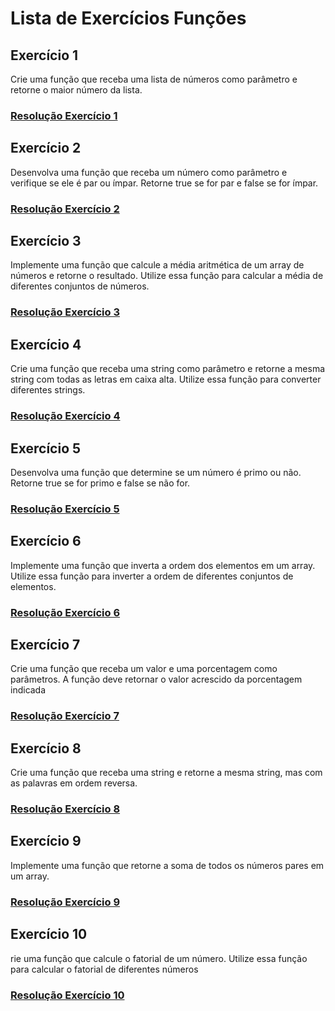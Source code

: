 # Lista de Exercícios Funções

## Exercício 1
 <p>Crie uma função que receba uma lista de números como parâmetro e retorne o
maior número da lista. </p>

### [Resolução Exercício 1](./src/EX01.ts)

 ## Exercício 2
 <p>Desenvolva uma função que receba um número como parâmetro e verifique se
ele é par ou ímpar. Retorne true se for par e false se for ímpar.
</p>

### [Resolução Exercício 2](./src/EX02.ts)


## Exercício 3
 <p>Implemente uma função que calcule a média aritmética de um array de números
e retorne o resultado. Utilize essa função para calcular a média de diferentes
conjuntos de números.</p>

### [Resolução Exercício 3](./src/EX03.ts)

 ## Exercício 4
 <p>Crie uma função que receba uma string como parâmetro e retorne a mesma
string com todas as letras em caixa alta. Utilize essa função para converter
diferentes strings.</p>

### [Resolução Exercício 4](./src/EX04.ts)

 ## Exercício 5
 <p>Desenvolva uma função que determine se um número é primo ou não. Retorne
true se for primo e false se não for.</p>

### [Resolução Exercício 5](./src/EX05.ts)

## Exercício 6
 <p>Implemente uma função que inverta a ordem dos elementos em um array.
Utilize essa função para inverter a ordem de diferentes conjuntos de elementos.</p>
 
 ### [Resolução Exercício 6](./src/EX06.ts)

 ## Exercício 7
 <p>Crie uma função que receba um valor e uma porcentagem como parâmetros. A
função deve retornar o valor acrescido da porcentagem indicada</p>

### [Resolução Exercício 7](./src/EX07.ts)

 ## Exercício 8
 <p>Crie uma função que receba uma string e retorne a mesma string, mas com as
palavras em ordem reversa. </p>

### [Resolução Exercício 8](./src/EX08.ts)

## Exercício 9
 <p>Implemente uma função que retorne a soma de todos os números pares em um
array.</p>
 
 ### [Resolução Exercício 9](./src/EX09.ts)

 ## Exercício 10
 <p>rie uma função que calcule o fatorial de um número. Utilize essa função para
calcular o fatorial de diferentes números</p>

### [Resolução Exercício 10](./src/EX10.ts)

